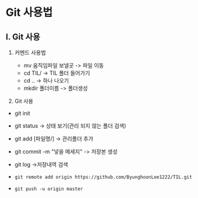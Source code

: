 # Git 사용법

## I. Git 사용

1. 커멘드 사용법
   - mv 움직임파일 보낼곳 -> 파일 이동
   - cd TIL/ -> TIL 폴더 들어가기
   - cd .. -> 하나 나오기
   - mkdir 폴더이름 -> 폴더생성

2.  Git 사용

   - git init

   - git status -> 상태 보기(관리 되지 않는 폴더 검색)

   - git add [파일명/] -> 관리폴더 추가

   - git commit -m "넣을 메세지" -> 저장본 생성

   - git log ->저장내역 검색

   - ```git remote add origin https://github.com/ByunghoonLee1222/TIL.git
     git remote add origin https://github.com/ByunghoonLee1222/TIL.git
     ```

   - ```git push -u origin master
     git push -u origin master
     ```

# 